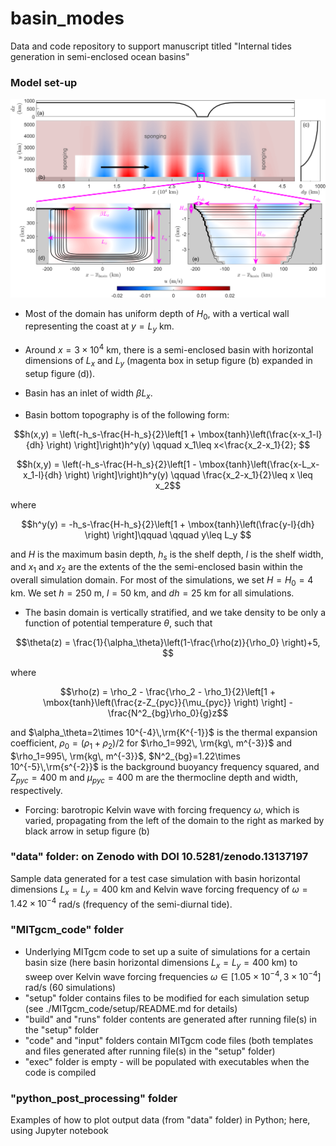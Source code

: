 # basin_modes
Data and code repository to support manuscript titled "Internal tides generation in semi-enclosed ocean basins"

### Model set-up

 ![setup_figure](setup.png)

 - Most of the domain has uniform depth of $H_0$, with a vertical wall representing the coast at $y=L_y$ km.
 - Around $x=3\times 10^{4}$ km, there is a semi-enclosed basin with horizontal dimensions of $L_x$ and $L_y$ (magenta box in setup figure (b) expanded in setup figure (d)).
 - Basin has an inlet of width $\beta L_x$.

 - Basin bottom topography is of the following form:

$$h(x,y) = \left(-h_s-\frac{H-h_s}{2}\left[1 + \mbox{tanh}\left(\frac{x-x_1-l}{dh} \right)  \right]\right)h^y(y) \qquad x_1\leq x<\frac{x_2-x_1}{2}; $$

$$h(x,y) = \left(-h_s-\frac{H-h_s}{2}\left[1 - \mbox{tanh}\left(\frac{x-L_x-x_1-l}{dh} \right)  \right]\right)h^y(y) \qquad \frac{x_2-x_1}{2}\leq x \leq x_2$$

where

$$h^y(y) = -h_s-\frac{H-h_s}{2}\left[1 + \mbox{tanh}\left(\frac{y-l}{dh} \right)  \right]\qquad \qquad y\leq L_y $$
    
and $H$ is the maximum basin depth, $h_s$ is the shelf depth, $l$ is the shelf width, and $x_1$ and $x_2$ are the extents of the the semi-enclosed basin within the overall simulation domain. 
For most of the simulations, we set $H=H_0=4$ km. We set $h=250$ m, $l=50$ km, and $dh=25$ km for all simulations.

   - The basin domain is vertically stratified, and we take density to be only a function of potential temperature $\theta$, such that 

$$\theta(z) = \frac{1}{\alpha_\theta}\left(1-\frac{\rho(z)}{\rho_0} \right)+5, $$

where

$$\rho(z) = \rho_2 - \frac{\rho_2 - \rho_1}{2}\left[1 + \mbox{tanh}\left(\frac{z-Z_{pyc}}{\mu_{pyc}} \right)  \right] - \frac{N^2_{bg}\rho_0}{g}z$$

and $\alpha_\theta=2\times 10^{-4}\,\rm{K^{-1}}$ is the thermal expansion coefficient, $\rho_0 = (\rho_1+\rho_2)/2$ for $\rho_1=992\, \rm{kg\, m^{-3}}$ and $\rho_1=995\, \rm{kg\, m^{-3}}$, $N^2_{bg}=1.22\times 10^{-5}\,\rm{s^{-2}}$ is the background buoyancy frequency squared, and $Z_{pyc}=400$ m and $\mu_{pyc}=400$ m are the thermocline depth and width, respectively.

  - Forcing: barotropic Kelvin wave with forcing frequency $\omega$, which is varied, propagating from the left of the domain to the right as marked by black arrow in setup figure (b)

### "data" folder: on Zenodo with DOI 10.5281/zenodo.13137197
 Sample data generated for a test case simulation with basin horizontal dimensions $L_x=L_y=400$ km and Kelvin wave forcing frequency of $\omega=1.42\times 10^{-4}$ rad/s (frequency of the semi-diurnal tide). 
 
### "MITgcm_code" folder
 - Underlying MITgcm code to set up a suite of simulations for a certain basin size (here basin horizontal dimensions $L_x=L_y=400$ km) to sweep over Kelvin wave forcing frequencies $\omega \in [1.05\times 10^{-4},3\times 10^{-4}]$ rad/s (60 simulations)
 - "setup" folder contains files to be modified for each simulation setup (see ./MITgcm_code/setup/README.md for details)
 - "build" and "runs" folder contents are generated after running file(s) in the "setup" folder
 - "code" and "input" folders contain MITgcm code files (both templates and files generated after running file(s) in the "setup" folder)
 - "exec" folder is empty - will be populated with executables when the code is compiled
 
### "python_post_processing" folder 
 Examples of how to plot output data (from "data" folder) in Python; here, using Jupyter notebook
